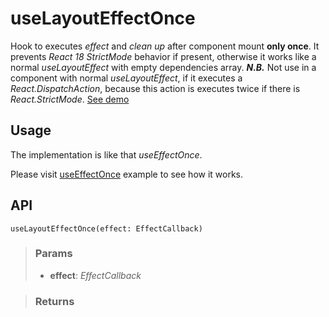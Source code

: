 # useLayoutEffectOnce
Hook to executes _effect_ and _clean up_ after component mount __only once__. It prevents _React 18 StrictMode_ behavior if present, otherwise it works like a normal _useLayoutEffect_ with empty dependencies array. __*N.B.*__ Not use in a component with normal _useLayoutEffect_, if it executes a _React.DispatchAction_, because this action is executes twice if there is _React.StrictMode_. [See demo](https://ndriadev.github.io/react-tools/#/hooks/lifecycle/useLayoutEffectOnce)

## Usage

The implementation is like that _useEffectOnce_.

Please visit [useEffectOnce](#/useEffectOnce) example to see how it works.

## API

```tsx
useLayoutEffectOnce(effect: EffectCallback)
```

> ### Params
>
> - __effect__: _EffectCallback_
>


> ### Returns
>
> 
> 
>